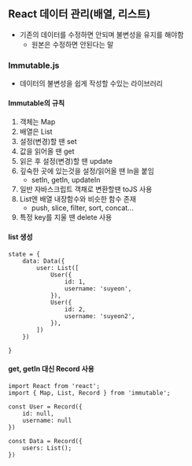 ## React 데이터 관리(배열, 리스트)

- 기존의 데이터를 수정하면 안되며 불변성을 유지를 해야함
  - 원본은 수정하면 안된다는 말



### Immutable.js

- 데이터의 불변성을 쉽게 작성할 수있는 라이브러리

#### Immutable의 규칙

1. 객체는 Map
2. 배열은 List
3. 설정(변경)할 땐 set
4. 값을 읽어올 땐 get
5. 읽은 후 설정(변경)할 땐 update
6. 깊숙한 곳에 있는것을 설정/읽어올 땐 In을 붙임
   - setIn, getIn, updateIn
7. 일반 자바스크립트 객채로 변환할땐 toJS 사용
8. List엔 배열 내장함수와 비슷한 함수 존재
   - push, slice, filter, sort, concat...
9. 특정 key를 지울 땐 delete 사용



#### list 생성

``` react
state = {
    data: Data({
        user: List([
            User({
                id: 1,
                username: 'suyeon',
            }),
            User({
                id: 2,
                username: 'suyeon2',
            }),
        ])
    })

}
```



#### get, getIn 대신 Record 사용

```react
import React from 'react';
import { Map, List, Record } from 'immutable';

const User = Record({
    id: null,
    username: null
})

const Data = Record({
    users: List();
})
```
